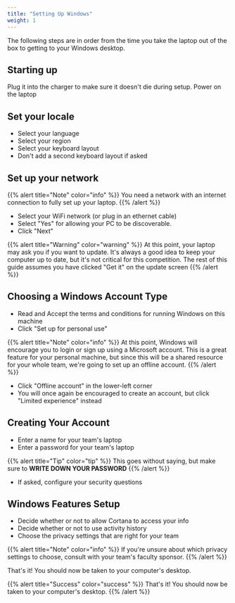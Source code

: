 ```yaml
---
title: "Setting Up Windows"
weight: 1
---
```


The following steps are in order from the time you take the
laptop out of the box to getting to your Windows desktop.

## Starting up

Plug it into the charger to make sure it doesn't die during setup.
Power on the laptop

## Set your locale

- Select your language
- Select your region
- Select your keyboard layout
- Don't add a second keyboard layout if asked

## Set up your network

{{% alert title="Note" color="info" %}}
You need a network with an internet connection to fully set up your laptop.
{{% /alert %}}

- Select your WiFi network (or plug in an ethernet cable)
- Select "Yes" for allowing your PC to be discoverable.
- Click "Next"

{{% alert title="Warning" color="warning" %}}
At this point, your laptop may ask you if you want to update.
It's always a good idea to keep your computer up to date, but
it's not critical for this competition. The rest of this guide
assumes you have clicked "Get it" on the update screen
{{% /alert %}}

## Choosing a Windows Account Type

- Read and Accept the terms and conditions for running Windows on this machine
- Click "Set up for personal use"

{{% alert title="Note" color="info" %}}
At this point, Windows will encourage you to login or sign up using a
Microsoft account. This is a great feature for your personal machine,
but since this will be a shared resource for your whole team, we're going
to set up an offline account.
{{% /alert %}}

- Click "Offline account" in the lower-left corner
- You will once again be encouraged to create an account,
  but click "Limited experience" instead

## Creating Your Account

- Enter a name for your team's laptop
- Enter a password for your team's laptop

{{% alert title="Tip" color="tip" %}}
This goes without saying, but make sure to **WRITE DOWN YOUR PASSWORD**
{{% /alert %}}

- If asked, configure your security questions

## Windows Features Setup

- Decide whether or not to allow Cortana to access your info
- Decide whether or not to use activity history
- Choose the privacy settings that are right for your team

{{% alert title="Note" color="info" %}}
If you're unsure about which privacy settings to choose,
consult with your team's faculty sponsor.
{{% /alert %}}

That's it! You should now be taken to your computer's desktop.

{{% alert title="Success" color="success" %}}
That's it! You should now be taken to your computer's desktop.
{{% /alert %}}
